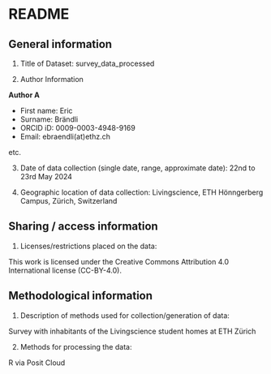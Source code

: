 # README

## General information

1.  Title of Dataset:  survey_data_processed

2.  Author Information

**Author A**

- First name: Eric
- Surname: Brändli
- ORCID iD: 0009-0003-4948-9169
- Email: ebraendli(at)ethz.ch

etc.

3.  Date of data collection (single date, range, approximate date): 22nd to 23rd May 2024

4.  Geographic location of data collection: Livingscience, ETH Hönngerberg Campus, Zürich, Switzerland

## Sharing / access information

1.  Licenses/restrictions placed on the data:  

This work is licensed under the Creative Commons Attribution 4.0 International license (CC-BY-4.0).



## Methodological information

1.  Description of methods used for collection/generation of data:

Survey with inhabitants of the Livingscience student homes at ETH Zürich

2.  Methods for processing the data:

R via Posit Cloud